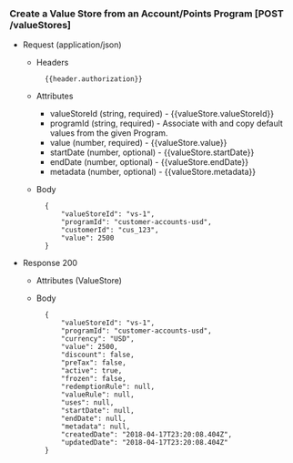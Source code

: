 ### Create a Value Store from an Account/Points Program [POST /valueStores]

+ Request (application/json)
    + Headers
    
            {{header.authorization}}

    + Attributes
        + valueStoreId (string, required) - {{valueStore.valueStoreId}}
        + programId (string, required) - Associate with and copy default values from the given Program.
        + value (number, required) - {{valueStore.value}}
        + startDate (number, optional) - {{valueStore.startDate}}
        + endDate (number, optional) - {{valueStore.endDate}}
        + metadata (number, optional) - {{valueStore.metadata}}
        
    + Body
    
            {
                "valueStoreId": "vs-1",
                "programId": "customer-accounts-usd",
                "customerId": "cus_123",
                "value": 2500
            }
    
+ Response 200
    + Attributes (ValueStore)

    + Body
    
            {
                "valueStoreId": "vs-1",
                "programId": "customer-accounts-usd",
                "currency": "USD",
                "value": 2500, 
                "discount": false,
                "preTax": false,
                "active": true,
                "frozen": false,
                "redemptionRule": null,
                "valueRule": null,
                "uses": null,
                "startDate": null,
                "endDate": null,
                "metadata": null,
                "createdDate": "2018-04-17T23:20:08.404Z",
                "updatedDate": "2018-04-17T23:20:08.404Z"
            }
